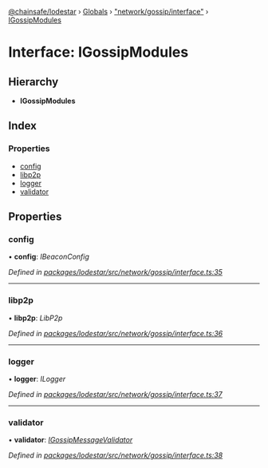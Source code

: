 [@chainsafe/lodestar](../README.md) › [Globals](../globals.md) › ["network/gossip/interface"](../modules/_network_gossip_interface_.md) › [IGossipModules](_network_gossip_interface_.igossipmodules.md)

# Interface: IGossipModules

## Hierarchy

* **IGossipModules**

## Index

### Properties

* [config](_network_gossip_interface_.igossipmodules.md#config)
* [libp2p](_network_gossip_interface_.igossipmodules.md#libp2p)
* [logger](_network_gossip_interface_.igossipmodules.md#logger)
* [validator](_network_gossip_interface_.igossipmodules.md#validator)

## Properties

###  config

• **config**: *IBeaconConfig*

*Defined in [packages/lodestar/src/network/gossip/interface.ts:35](https://github.com/ChainSafe/lodestar/blob/2fb982b/packages/lodestar/src/network/gossip/interface.ts#L35)*

___

###  libp2p

• **libp2p**: *LibP2p*

*Defined in [packages/lodestar/src/network/gossip/interface.ts:36](https://github.com/ChainSafe/lodestar/blob/2fb982b/packages/lodestar/src/network/gossip/interface.ts#L36)*

___

###  logger

• **logger**: *ILogger*

*Defined in [packages/lodestar/src/network/gossip/interface.ts:37](https://github.com/ChainSafe/lodestar/blob/2fb982b/packages/lodestar/src/network/gossip/interface.ts#L37)*

___

###  validator

• **validator**: *[IGossipMessageValidator](_network_gossip_interface_.igossipmessagevalidator.md)*

*Defined in [packages/lodestar/src/network/gossip/interface.ts:38](https://github.com/ChainSafe/lodestar/blob/2fb982b/packages/lodestar/src/network/gossip/interface.ts#L38)*
